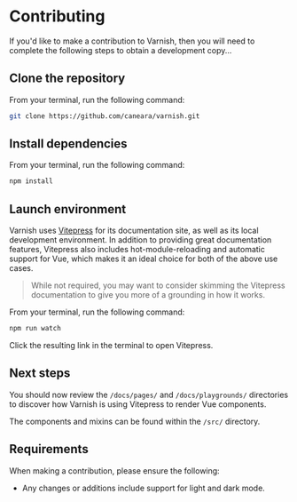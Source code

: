 # Contributing

If you'd like to make a contribution to Varnish, then you will need to complete the following steps to obtain a development copy...

## Clone the repository

From your terminal, run the following command:

```bash
git clone https://github.com/caneara/varnish.git
```

## Install dependencies

From your terminal, run the following command:

```bash
npm install
```

## Launch environment

Varnish uses [Vitepress](https://vitepress.vuejs.org/) for its documentation site, as well as its local development environment. In addition to providing great documentation features, Vitepress also includes hot-module-reloading and automatic support for Vue, which makes it an ideal choice for both of the above use cases.

> While not required, you may want to consider skimming the Vitepress documentation to give you more of a grounding in how it works.

From your terminal, run the following command:

```bash
npm run watch
```

Click the resulting link in the terminal to open Vitepress.

## Next steps

You should now review the `/docs/pages/` and `/docs/playgrounds/` directories to discover how Varnish is using Vitepress to render Vue components.

The components and mixins can be found within the `/src/` directory.

## Requirements

When making a contribution, please ensure the following:

* Any changes or additions include support for light and dark mode.
